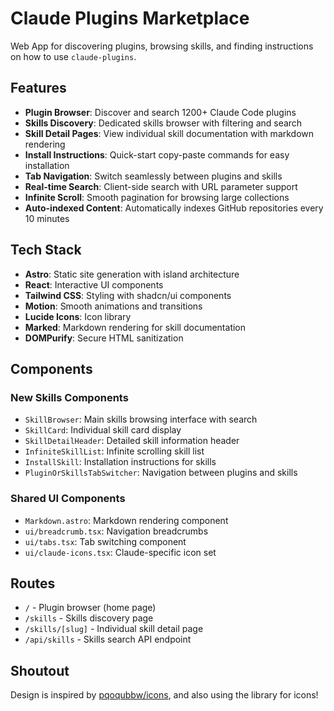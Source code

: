 # Claude Plugins Marketplace

Web App for discovering plugins, browsing skills, and finding instructions on how to use `claude-plugins`.

## Features

- **Plugin Browser**: Discover and search 1200+ Claude Code plugins
- **Skills Discovery**: Dedicated skills browser with filtering and search
- **Skill Detail Pages**: View individual skill documentation with markdown rendering
- **Install Instructions**: Quick-start copy-paste commands for easy installation
- **Tab Navigation**: Switch seamlessly between plugins and skills
- **Real-time Search**: Client-side search with URL parameter support
- **Infinite Scroll**: Smooth pagination for browsing large collections
- **Auto-indexed Content**: Automatically indexes GitHub repositories every 10 minutes

## Tech Stack

- **Astro**: Static site generation with island architecture
- **React**: Interactive UI components
- **Tailwind CSS**: Styling with shadcn/ui components
- **Motion**: Smooth animations and transitions
- **Lucide Icons**: Icon library
- **Marked**: Markdown rendering for skill documentation
- **DOMPurify**: Secure HTML sanitization

## Components

### New Skills Components
- `SkillBrowser`: Main skills browsing interface with search
- `SkillCard`: Individual skill card display
- `SkillDetailHeader`: Detailed skill information header
- `InfiniteSkillList`: Infinite scrolling skill list
- `InstallSkill`: Installation instructions for skills
- `PluginOrSkillsTabSwitcher`: Navigation between plugins and skills

### Shared UI Components
- `Markdown.astro`: Markdown rendering component
- `ui/breadcrumb.tsx`: Navigation breadcrumbs
- `ui/tabs.tsx`: Tab switching component
- `ui/claude-icons.tsx`: Claude-specific icon set

## Routes

- `/` - Plugin browser (home page)
- `/skills` - Skills discovery page
- `/skills/[slug]` - Individual skill detail page
- `/api/skills` - Skills search API endpoint

## Shoutout

Design is inspired by [pqoqubbw/icons](https://icons.pqoqubbw.dev/), and also using the library for icons!

